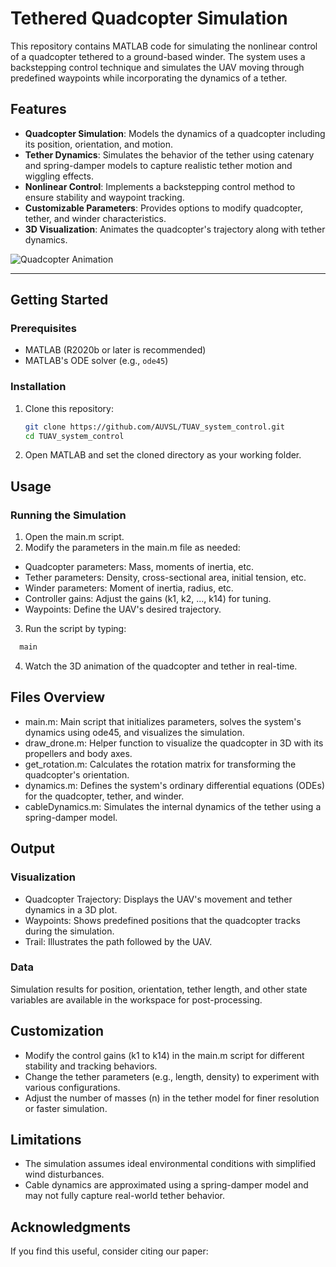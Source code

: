 # Tethered Quadcopter Simulation

This repository contains MATLAB code for simulating the nonlinear control of a quadcopter tethered to a ground-based winder. The system uses a backstepping control technique and simulates the UAV moving through predefined waypoints while incorporating the dynamics of a tether.

## Features

- **Quadcopter Simulation**: Models the dynamics of a quadcopter including its position, orientation, and motion.
- **Tether Dynamics**: Simulates the behavior of the tether using catenary and spring-damper models to capture realistic tether motion and wiggling effects.
- **Nonlinear Control**: Implements a backstepping control method to ensure stability and waypoint tracking.
- **Customizable Parameters**: Provides options to modify quadcopter, tether, and winder characteristics.
- **3D Visualization**: Animates the quadcopter's trajectory along with tether dynamics.

![Quadcopter Animation](./Animation/quadcopter_animation.gif)

---

## Getting Started

### Prerequisites

- MATLAB (R2020b or later is recommended)
- MATLAB's ODE solver (e.g., `ode45`)

### Installation

1. Clone this repository:
   ```bash
   git clone https://github.com/AUVSL/TUAV_system_control.git
   cd TUAV_system_control
2. Open MATLAB and set the cloned directory as your working folder.

## Usage

### Running the Simulation
1. Open the main.m script.
2. Modify the parameters in the main.m file as needed:
  - Quadcopter parameters: Mass, moments of inertia, etc.
  - Tether parameters: Density, cross-sectional area, initial tension, etc.
  - Winder parameters: Moment of inertia, radius, etc.
  - Controller gains: Adjust the gains (k1, k2, ..., k14) for tuning.
  - Waypoints: Define the UAV's desired trajectory.
3. Run the script by typing:
```bash
  main
```
4. Watch the 3D animation of the quadcopter and tether in real-time.


## Files Overview
- main.m: Main script that initializes parameters, solves the system's dynamics using ode45, and visualizes the simulation.
- draw_drone.m: Helper function to visualize the quadcopter in 3D with its propellers and body axes.
- get_rotation.m: Calculates the rotation matrix for transforming the quadcopter's orientation.
- dynamics.m: Defines the system's ordinary differential equations (ODEs) for the quadcopter, tether, and winder.
- cableDynamics.m: Simulates the internal dynamics of the tether using a spring-damper model.

## Output
### Visualization
  - Quadcopter Trajectory: Displays the UAV's movement and tether dynamics in a 3D plot.
  - Waypoints: Shows predefined positions that the quadcopter tracks during the simulation.
  - Trail: Illustrates the path followed by the UAV.

### Data
Simulation results for position, orientation, tether length, and other state variables are available in the workspace for post-processing.

## Customization
  - Modify the control gains (k1 to k14) in the main.m script for different stability and tracking behaviors.
  - Change the tether parameters (e.g., length, density) to experiment with various configurations.
  - Adjust the number of masses (n) in the tether model for finer resolution or faster simulation.

## Limitations
- The simulation assumes ideal environmental conditions with simplified wind disturbances.
- Cable dynamics are approximated using a spring-damper model and may not fully capture real-world tether behavior.

## Acknowledgments
If you find this useful, consider citing our paper:






